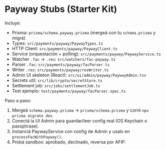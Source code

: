 # Payway Stubs (Starter Kit)

Incluye:
- Prisma: `prisma/schema.payway.prisma` (mergeá con tu `schema.prisma` y migrá)
- Types: `src/payments/payway/PaywayTypes.ts`
- HTTP Client: `src/payments/payway/PaywayClient.ts`
- Service (orquestación + polling): `src/payments/payway/PaywayService.ts`
- Watcher `.fac` → `.res`: `src/watchers/fac-payway.ts`
- Parser `.fac`: `src/payments/payway/facParser.ts`
- Writer `.res`: `src/payments/payway/resWriter.ts`
- Admin UI skeleton (React): `src/ui/admin/payway/PaywayAdmin.tsx`
- Secrets util: `src/lib/crypto/secretStore.ts`
- Settlement job: `src/jobs/settlementJob.ts`
- Test ejemplo: `test/payments/payway/facParser.spec.ts`

Paso a paso:
1) Mergeá `schema.payway.prisma` → `prisma/schema.prisma` y corré `npx prisma migrate dev`.
2) Conectá la UI Admin para guardar/leer config real (OS Keychain o passphrase).
3) Instanciá PaywayService con config de Admin y usalo en `processFacWithPayway()`.
4) Probá sandbox: aprobado, declinado, reversa por AFIP.
